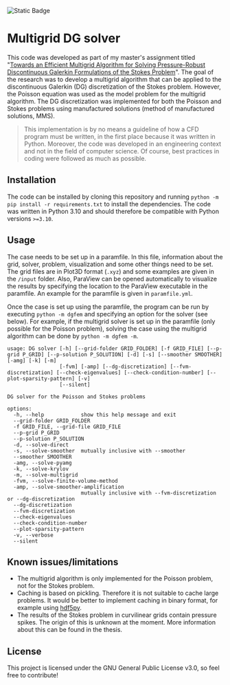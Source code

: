 ![Static Badge](https://img.shields.io/badge/python-3.10_%7C_3.11_%7C_3.12-blue?logo=python&logoColor=white)

# Multigrid DG solver
This code was developed as part of my master's assignment titled "[Towards an Efficient Multigrid Algorithm for Solving Pressure-Robust Discontinuous Galerkin Formulations of the Stokes Problem](https://essay.utwente.nl/97483/)". The goal of the research was to develop a multigrid algorithm that can be applied to the discontinuous Galerkin (DG) discretization of the Stokes problem. However, the Poisson equation was used as the model problem for the multigrid algorithm. The DG discretization was implemented for both the Poisson and Stokes problems using manufactured solutions (method of manufactured solutions, MMS).

> This implementation is by no means a guideline of how a CFD program must be written, in the first place because it was written in Python. Moreover, the code was developed in an engineering context and not in the field of computer science. Of course, best practices in coding were followed as much as possible.

## Installation
The code can be installed by cloning this repository and running `python -m pip install -r requirements.txt` to install the dependencies. The code was written in Python 3.10 and should therefore be compatible with Python versions `>=3.10`.

## Usage
The case needs to be set up in a paramfile. In this file, information about the grid, solver, problem, visualization and some other things need to be set. The grid files are in Plot3D format (`.xyz`) and some examples are given in the `/input` folder. Also, ParaView can be opened automatically to visualize the results by specifying the location to the ParaView executable in the paramfile. An example for the paramfile is given in `paramfile.yml`.

Once the case is set up using the paramfile, the program can be run by executing `python -m dgfem` and specifying an option for the solver (see below). For example, if the multigrid solver is set up in the paramfile (only possible for the Poisson problem), solving the case using the multigrid algorithm can be done by `python -m dgfem -m`.


```
usage: DG solver [-h] [--grid-folder GRID_FOLDER] [-f GRID_FILE] [--p-grid P_GRID] [--p-solution P_SOLUTION] [-d] [-s] [--smoother SMOOTHER] [-amg] [-k] [-m]
                 [-fvm] [-amp] [--dg-discretization] [--fvm-discretization] [--check-eigenvalues] [--check-condition-number] [--plot-sparsity-pattern] [-v]
                 [--silent]

DG solver for the Poisson and Stokes problems

options:
  -h, --help            show this help message and exit
  --grid-folder GRID_FOLDER
  -f GRID_FILE, --grid-file GRID_FILE
  --p-grid P_GRID
  --p-solution P_SOLUTION
  -d, --solve-direct
  -s, --solve-smoother  mutually inclusive with --smoother
  --smoother SMOOTHER
  -amg, --solve-pyamg
  -k, --solve-krylov
  -m, --solve-multigrid
  -fvm, --solve-finite-volume-method
  -amp, --solve-smoother-amplification
                        mutually inclusive with --fvm-discretization or --dg-discretization
  --dg-discretization
  --fvm-discretization
  --check-eigenvalues
  --check-condition-number
  --plot-sparsity-pattern
  -v, --verbose
  --silent
```

## Known issues/limitations
- The multigrid algorithm is only implemented for the Poisson problem, not for the Stokes problem.
- Caching is based on pickling. Therefore it is not suitable to cache large problems. It would be better to implement caching in binary format, for example using [hdf5py](https://docs.h5py.org/en/stable/).
- The results of the Stokes problem in curvilinear grids contain pressure spikes. The origin of this is unknown at the moment. More information about this can be found in the thesis.

## License
This project is licensed under the GNU General Public License v3.0, so feel free to contribute!